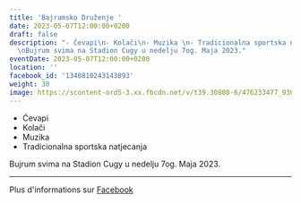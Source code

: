 ```yaml
---
title: 'Bajramsko Druženje '
date: 2023-05-07T12:00:00+0200
draft: false
description: "- Ćevapi\n- Kolači\n- Muzika \n- Tradicionalna sportska natjecanja\n\
  \nBujrum svima na Stadion Cugy u nedelju 7og. Maja 2023."
eventDate: 2023-05-07T12:00:00+0200
location: ''
facebook_id: '1340810243143093'
weight: 30
image: https://scontent-ord5-3.xx.fbcdn.net/v/t39.30808-6/476233477_936651505262116_4103480540059516894_n.jpg?_nc_cat=110&ccb=1-7&_nc_sid=9e60e4&_nc_ohc=0hZVYV9aeqkQ7kNvwE_8miq&_nc_oc=Adn4G8dTdq0Ommd7VXBG5LApzEqzZoRXaopmrlEJXTJ_sGQLcNBbTncAT9nbjcpRvoE&_nc_zt=23&_nc_ht=scontent-ord5-3.xx&edm=ABTKTjYEAAAA&_nc_gid=6A5lXURcsuK4-XOiXoCz_g&oh=00_AfbXAtZI_v7YTPBnrHxT_2RPh0Nu8JD3ztNXC38i7HS1cg&oe=68D13CCB
---
```


- Ćevapi
- Kolači
- Muzika 
- Tradicionalna sportska natjecanja

Bujrum svima na Stadion Cugy u nedelju 7og. Maja 2023.

---

Plus d'informations sur [Facebook](https://facebook.com/events/1340810243143093)